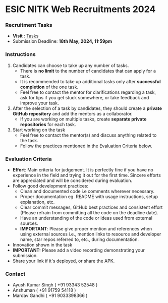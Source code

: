 # ESIC NITK Web Recruitments 2024

### Recruitment Tasks
* **Visit** : [Tasks](./Tasks.md)
* Submission Deadline: **18th May, 2024, 11:59pm**

### Instructions
1. Candidates can choose to take up any number of tasks.
	* There is **no limit** to the number of candidates that can apply for a task.
	* It is recommended to take up additional tasks only after **successful completion** of the one task.  
	* Feel free to contact the mentor for clarifications regarding a task, ask for tips if you get stuck somewhere, or take feedback and improve your task.
2. After the selection of a task by candidates, they should create a **private GitHub repository** and add the mentors as a collaborator.
	* If you are working on multiple tasks, create **separate private repositories** for each task.
3. Start working on the task
	* Feel free to contact the mentor(s) and discuss anything related to the task.
	* Follow the practices mentioned in the Evaluation Criteria below.

### Evaluation Criteria
* **Effort**: Main criteria for judgement. It is perfectly fine if you have no experience in the field and trying it out for the first time. Sincere efforts are appreciated and will be considered during evaluation.
* Follow good development practices:
	* Clean and documented code i.e comments wherever necessary.
	* Proper documentation eg. README with usage instructions, setup explanation, etc. 
	* Clear commit messages, GitHub best practices and consistent effort (Please refrain from committing all the code on the deadline date).
	* Have an understanding of the code or ideas used from external sources.
	* **IMPORTANT**: Please give proper mention and references when using external sources i.e., mention links to resource and developer name, star repos referred to, etc., during documentation.
* Innovation shown in the task
* **IMPORTANT:** Please add a video recording demonstrating your submission. 
* Share your link if it's deployed, or share the APK.

### Contact

* Ayush Kumar Singh ( +91 93343 52548 )
* Anshuman ( +91 91759 54118 )
* Mardav Gandhi ( +91 9033398366 )
